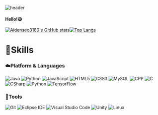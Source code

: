 ![header](https://capsule-render.vercel.app/api?type=Waving&color=b893cf&height=200&section=header&text=Aiden%20Seo&fontSize=40&fontColor=ffffff)
#### Hello!:smiley:
[![Aidenseo3180's GitHub stats](https://github-readme-stats.vercel.app/api?username=Aidenseo3180&theme=swift&show_icons=true)](https://github.com/Aidenseo3180/github-readme-stats)[![Top Langs](https://github-readme-stats.vercel.app/api/top-langs/?username=Aidenseo3180&layout=compact)](https://github.com/Aidenseo3180/github-readme-stats)

 # :hammer:Skills

 ### :cloud:Platform & Languages

![Java](https://img.shields.io/badge/Java-007396.svg?&style=for-the-badge&logo=Java&logoColor=white)
![Python](https://img.shields.io/badge/Python-3776AB.svg?&style=for-the-badge&logo=Python&logoColor=white)
![JavaScript](https://img.shields.io/badge/JavaScript-F7DF1E.svg?&style=for-the-badge&logo=JavaScript&logoColor=white)
![HTML5](https://img.shields.io/badge/HTML5-E34F26.svg?&style=for-the-badge&logo=HTML5&logoColor=white)
![CSS3](https://img.shields.io/badge/CSS3-1572B6.svg?&style=for-the-badge&logo=CSS3&logoColor=white)
![MySQL](https://img.shields.io/badge/MySQL-4479A1.svg?&style=for-the-badge&logo=MySQL&logoColor=white)
![CPP](https://img.shields.io/badge/C++-446ff2.svg?&style=for-the-badge&logo=C++&logoColor=white)
![C](https://img.shields.io/badge/C-454547.svg?&style=for-the-badge&logo=C&logoColor=white)
![CSharp](https://img.shields.io/badge/CSharp-ebe534.svg?&style=for-the-badge&logo=CSharp&logoColor=white)
![Python](https://img.shields.io/badge/Python-427bf5.svg?&style=for-the-badge&logo=Python&logoColor=yellow)
![TensorFlow](https://img.shields.io/badge/TensorFlow-f28444.svg?&style=for-the-badge&logo=TensorFlow&logoColor=white)

### :ocean:Tools
![Git](https://img.shields.io/badge/Git-F05032.svg?&style=for-the-badge&logo=Git&logoColor=white)
![Eclipse IDE](https://img.shields.io/badge/Eclipse%20IDE-2C2255.svg?&style=for-the-badge&logo=Eclipse%20IDE&logoColor=white)
![Visual Studio Code](https://img.shields.io/badge/Visual%20Studio%20Code-007ACC.svg?&style=for-the-badge&logo=Visual%20Studio%20Code&logoColor=white)
![Unity](https://img.shields.io/badge/Unity-111114.svg?&style=for-the-badge&logo=Unity&logoColor=white)
![Linux](https://img.shields.io/badge/Linux-f24a44.svg?&style=for-the-badge&logo=Linux&logoColor=white)




<!--
[![Solved.ac Profile](http://mazassumnida.wtf/api/generate_badge?boj=una)](https://solved.ac/una)<br/>

# :mailbox_with_mail: Contacts
[![Tech Blog Badge](http://img.shields.io/badge/-Tech%20blog-black?style=flat-square&logo=github&link=https://soo-vely-dev.tistory.com/)](https://soo-vely-dev.tistory.com/)
[![Gmail Badge](https://img.shields.io/badge/Gmail-d14836?style=flat-square&logo=Gmail&logoColor=white&link=mailto:kimsh1691@gmail.com)](mailto:kimsh1691@gmail.com)
[![Naver Badge](https://img.shields.io/badge/Naver-03C75A?style=flat-square&logo=Naver&logoColor=white&link=mailto:rlatngus1691@naver.com)](mailto:rlatngus1691@naver.com)

-->

